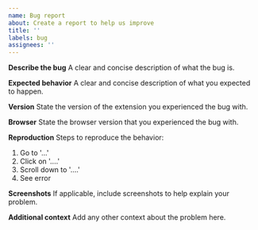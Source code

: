 ```yaml
---
name: Bug report
about: Create a report to help us improve
title: ''
labels: bug
assignees: ''
---
```

**Describe the bug**
A clear and concise description of what the bug is.

**Expected behavior**
A clear and concise description of what you expected to happen.

**Version**
State the version of the extension you experienced the bug with.

**Browser**
State the browser version that you experienced the bug with.

**Reproduction**
Steps to reproduce the behavior:

1. Go to '...'
2. Click on '....'
3. Scroll down to '....'
4. See error

**Screenshots**
If applicable, include screenshots to help explain your problem.

**Additional context**
Add any other context about the problem here.
